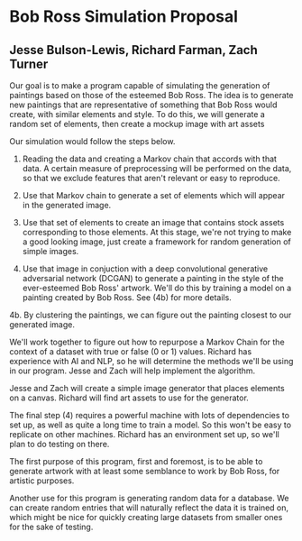 # Bob Ross Simulation Proposal

## Jesse Bulson-Lewis, Richard Farman, Zach Turner

Our goal is to make a program capable of simulating the generation of paintings
based on those of the esteemed Bob Ross. The idea is to generate new paintings 
that are representative of something that Bob Ross would create, with similar
elements and style. To do this, we will generate a random set of elements, then
create a mockup image with art assets

Our simulation would follow the steps below.

1. Reading the data and creating a Markov chain that accords with that data. A 
certain measure of preprocessing will be performed on the data, so that we
exclude features that aren't relevant or easy to reproduce.

2. Use that Markov chain to generate a set of elements which will appear in the
generated image.

3. Use that set of elements to create an image that contains stock assets
corresponding to those elements. At this stage, we're not trying to make a 
good looking image, just create a framework for random generation of simple images.

4. Use that image in conjuction with a deep convolutional generative adversarial
network (DCGAN) to generate a painting in the style of the ever-esteemed
Bob Ross' artwork. We'll do this by training a model on a painting created by
Bob Ross. See (4b) for more details.

4b. By clustering the paintings, we can figure out the painting closest to our
generated image.

We'll work together to figure out how to repurpose a Markov Chain for the context
of a dataset with true or false (0 or 1) values. Richard has experience with AI
and NLP, so he will determine the methods we'll be using in our program.
Jesse and Zach will help implement the algorithm.

Jesse and Zach will create a simple image generator that places elements on a canvas.
Richard will find art assets to use for the generator.

The final step (4) requires a powerful machine with lots of dependencies to set up, as
well as quite a long time to train a model. So this won't be easy to replicate on
other machines. Richard has an environment set up, so we'll plan to do testing on there.

The first purpose of this program, first and foremost, is to be able to generate
artwork with at least some semblance to work by Bob Ross, for artistic purposes.

Another use for this program is generating random data for a database. We can create random entries that will naturally reflect the data it is trained on, which might be nice for quickly creating large datasets from smaller ones for the sake of testing.

